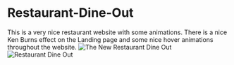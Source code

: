 # Restaurant-Dine-Out
This is a very nice restaurant website with some animations. There is a nice Ken Burns effect on the Landing page and some nice hover animations throughout the website.
![The New Restaurant Dine Out]()![Restaurant Dine Out](https://user-images.githubusercontent.com/15805086/142251899-44e00ac2-5480-401c-9d4f-f1005132d385.jpg)
